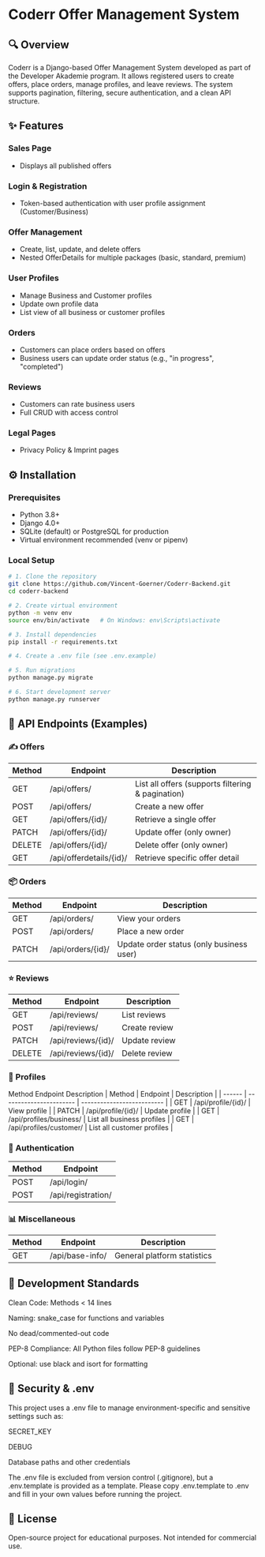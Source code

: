 # Coderr Offer Management System

## 🔍 Overview
Coderr is a Django-based Offer Management System developed as part of the Developer Akademie program. It allows registered users to create offers, place orders, manage profiles, and leave reviews. The system supports pagination, filtering, secure authentication, and a clean API structure.

## ✨ Features

### Sales Page
- Displays all published offers

### Login & Registration
- Token-based authentication with user profile assignment (Customer/Business)

### Offer Management
- Create, list, update, and delete offers
- Nested OfferDetails for multiple packages (basic, standard, premium)

### User Profiles
- Manage Business and Customer profiles
- Update own profile data
- List view of all business or customer profiles

### Orders
- Customers can place orders based on offers
- Business users can update order status (e.g., "in progress", "completed")

### Reviews
- Customers can rate business users
- Full CRUD with access control

### Legal Pages
- Privacy Policy & Imprint pages

## ⚙️ Installation

### Prerequisites
- Python 3.8+
- Django 4.0+
- SQLite (default) or PostgreSQL for production
- Virtual environment recommended (venv or pipenv)

### Local Setup
```bash
# 1. Clone the repository
git clone https://github.com/Vincent-Goerner/Coderr-Backend.git
cd coderr-backend

# 2. Create virtual environment
python -m venv env
source env/bin/activate   # On Windows: env\Scripts\activate

# 3. Install dependencies
pip install -r requirements.txt

# 4. Create a .env file (see .env.example)

# 5. Run migrations
python manage.py migrate

# 6. Start development server
python manage.py runserver
```

## 🚀 API Endpoints (Examples)

### ✍️ Offers
| Method | Endpoint                | Description                                       |
| ------ | ----------------------- | ------------------------------------------------- |
| GET    | /api/offers/            | List all offers (supports filtering & pagination) |
| POST   | /api/offers/            | Create a new offer                                |
| GET    | /api/offers/{id}/       | Retrieve a single offer                           |
| PATCH  | /api/offers/{id}/       | Update offer (only owner)                         |
| DELETE | /api/offers/{id}/       | Delete offer (only owner)                         |
| GET    | /api/offerdetails/{id}/ | Retrieve specific offer detail                    |


### 📦 Orders
| Method | Endpoint          | Description                              |
| ------ | ----------------- | ---------------------------------------- |
| GET    | /api/orders/      | View your orders                         |
| POST   | /api/orders/      | Place a new order                        |
| PATCH  | /api/orders/{id}/ | Update order status (only business user) |


### ⭐ Reviews
| Method | Endpoint           | Description   |
| ------ | ------------------ | ------------- |
| GET    | /api/reviews/      | List reviews  |
| POST   | /api/reviews/      | Create review |
| PATCH  | /api/reviews/{id}/ | Update review |
| DELETE | /api/reviews/{id}/ | Delete review |


### 👤 Profiles
Method	Endpoint	Description
| Method | Endpoint                | Description                |
| ------ | ----------------------- | -------------------------- |
| GET    | /api/profile/{id}/      | View profile               |
| PATCH  | /api/profile/{id}/      | Update profile             |
| GET    | /api/profiles/business/ | List all business profiles |
| GET    | /api/profiles/customer/ | List all customer profiles |


### 🔐 Authentication
| Method | Endpoint           |
| ------ | ------------------ |
| POST   | /api/login/        |
| POST   | /api/registration/ |


### 📊 Miscellaneous
| Method | Endpoint        | Description                 |
| ------ | --------------- | --------------------------- |
| GET    | /api/base-info/ | General platform statistics |



## 🔧 Development Standards

Clean Code: Methods < 14 lines

Naming: snake_case for functions and variables

No dead/commented-out code

PEP-8 Compliance: All Python files follow PEP-8 guidelines

Optional: use black and isort for formatting

## 🚫 Security & .env

This project uses a .env file to manage environment-specific and sensitive settings such as:

SECRET_KEY

DEBUG

Database paths and other credentials

The .env file is excluded from version control (.gitignore), but a .env.template is provided as a template.
Please copy .env.template to .env and fill in your own values before running the project.

## 📄 License

Open-source project for educational purposes. Not intended for commercial use.
